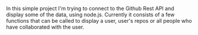In this simple project I'm trying to connect to the Github Rest API and display some of the data, using node.js.
Currently it consists of a few functions that can be called to display a user, user's repos or all people who have collaborated with the user.
